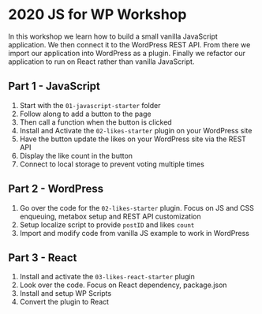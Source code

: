 # 2020 JS for WP Workshop

In this workshop we learn how to build a small vanilla JavaScript application. We then connect it to the WordPress REST API. From there we import our application into WordPress as a plugin. Finally we refactor our application to run on React rather than vanilla JavaScript.

## Part 1 - JavaScript

1. Start with the `01-javascript-starter` folder
2. Follow along to add a button to the page
3. Then call a function when the button is clicked
4. Install and Activate the `02-likes-starter` plugin on your WordPress site
5. Have the button update the likes on your WordPress site via the REST API
6. Display the like count in the button
7. Connect to local storage to prevent voting multiple times

## Part 2 - WordPress

1. Go over the code for the `02-likes-starter` plugin. Focus on JS and CSS enqueuing, metabox setup and REST API customization
2. Setup localize script to provide `postID` and likes `count`
3. Import and modify code from vanilla JS example to work in WordPress

## Part 3 - React

1. Install and activate the `03-likes-react-starter` plugin
2. Look over the code. Focus on React dependency, package.json
3. Install and setup WP Scripts
4. Convert the plugin to React

